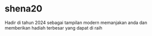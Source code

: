 # shena20
Hadir di tahun 2024 sebagai tampilan modern memanjakan anda dan memberikan hadiah terbesar yang dapat di raih
